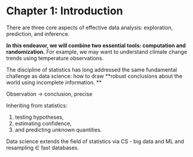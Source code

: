 Chapter 1: Introduction
=======================

 There are three core aspects of effective data
analysis: exploration, prediction, and inference.

**In this endeavor, we will combine two essential tools: computation and
randomization.** For example, we may want to understand climate change trends
using temperature observations.  

 
The discipline of statistics has long addressed the same fundamental challenge
as data science: how to draw **robust conclusions about the world using incomplete
information. **

Observation -> conclusion, precise

Inheriting from statistics: 

1. testing hypotheses, 
2. estimating confidence, 
3. and predicting unknown quantities.

Data science extends the field of statistics via CS - big data and ML and resampling ∈ fast databases.
 